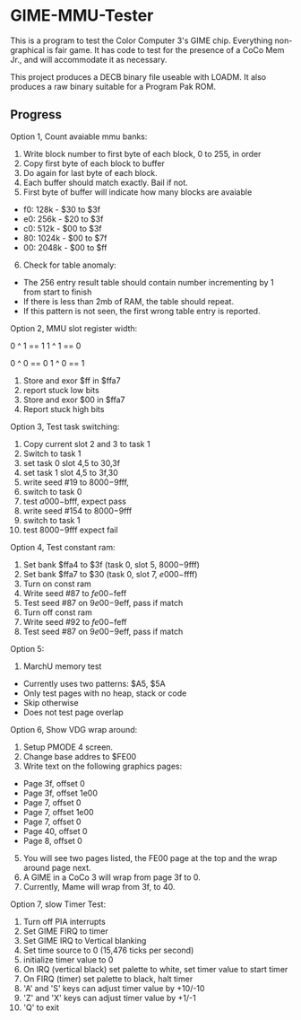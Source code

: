 # GIME-MMU-Tester

This is a program to test the Color Computer 3's GIME chip.
Everything non-graphical is fair game. It has code to test for the
presence of a CoCo Mem Jr., and will accommodate it as necessary.

This project produces a DECB binary file useable with LOADM.
It also produces a raw binary suitable for a Program Pak ROM.

## Progress

Option 1, Count avaiable mmu banks:
1. Write block number to first byte of each block, 0 to 255, in order
2. Copy first byte of each block to buffer
3. Do again for last byte of each block.
4. Each buffer should match exactly. Bail if not.
5. First byte of buffer will indicate how many blocks are avaiable
 - f0:  128k - $30 to $3f
 - e0:  256k - $20 to $3f
 - c0:  512k - $00 to $3f
 - 80: 1024k - $00 to $7f
 - 00: 2048k - $00 to $ff
6. Check for table anomaly:
 - The 256 entry result table should contain number incrementing by 1 from start to finish
 - If there is less than 2mb of RAM, the table should repeat.
 - If this pattern is not seen, the first wrong table entry is reported.
 
Option 2, MMU slot register width:

 0 ^ 1 == 1
 1 ^ 1 == 0
 
 0 ^ 0 == 0
 1 ^ 0 == 1
 
1. Store and exor $ff in $ffa7
2. report stuck low bits
3. Store and exor $00 in $ffa7
4. Report stuck high bits

Option 3, Test task switching:
1. Copy current slot 2 and 3 to task 1
2. Switch to task 1
3. set task 0 slot 4,5 to 30,3f
4. set task 1 slot 4,5 to 3f,30
5. write seed #19 to $8000-$9fff,
6. switch to task 0
7. test $a000-$bfff, expect pass
8. write seed #154 to $8000-$9fff
9. switch to task 1
10. test $8000-$9fff expect fail

Option 4, Test constant ram:
1. Set bank $ffa4 to $3f (task 0, slot 5, $8000-$9fff)
2. Set bank $ffa7 to $30 (task 0, slot 7, $e000-$ffff)
3. Turn on const ram
4. Write seed #87 to $fe00-$feff
5. Test seed #87 on $9e00-$9eff, pass if match
6. Turn off const ram
7. Write seed #92 to $fe00-$feff
8. Test seed #87 on $9e00-$9eff, pass if match

Option 5:
1. MarchU memory test
 - Currently uses two patterns: $A5, $5A
 - Only test pages with no heap, stack or code
 - Skip otherwise
 - Does not test page overlap

Option 6, Show VDG wrap around:
1. Setup PMODE 4 screen.
2. Change base addres to $FE00
3. Write text on the following graphics pages:
 - Page 3f, offset 0
 - Page 3f, offset 1e00
 - Page 7, offset 0
 - Page 7, offset 1e00
 - Page 7, offset 0
 - Page 40, offset 0
 - Page 8, offset 0
5. You will see two pages listed, the FE00 page at the top and the wrap around page next.
6. A GIME in a CoCo 3 will wrap from page 3f to 0.
7. Currently, Mame will wrap from 3f, to 40.

Option 7, slow Timer Test:
1. Turn off PIA interrupts
2. Set GIME FIRQ to timer
3. Set GIME IRQ to Vertical blanking
4. Set time source to 0 (15,476 ticks per second)
5. initialize timer value to 0
6. On IRQ (vertical black) set palette to white, set timer value to start timer
7. On FIRQ (timer) set palette to black, halt timer
8. 'A' and 'S' keys can adjust timer value by +10/-10
9. 'Z' and 'X' keys can adjust timer value by +1/-1
10. 'Q' to exit
